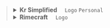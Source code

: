 <blockquote>
  <!--Kr Simplified-->
  <details>
    <summary>
      <b>Kr Simplified</b>
      &emsp;<code>Logo</code> <code>Personal</code>
    </summary>
    <br />
    <table>
      <tr>
        <td>
          <!--Kr-Simplified-主机位-->
          <img src="post/Kr-Simplified/%E4%B8%BB%E6%9C%BA%E4%BD%8D.png?raw=true" />
        </td>
        <td>
          <!--Kr-Simplified-侧机位-->
          <img src="post/Kr-Simplified/%E4%BE%A7%E6%9C%BA%E4%BD%8D.png?raw=true" />
        </td>
        <td>
          <!--Kr-Simplified-近景（长焦）-->
          <img src="post/Kr-Simplified/%E8%BF%91%E6%99%AF%EF%BC%88%E9%95%BF%E7%84%A6%EF%BC%89.png?raw=true" />
        </td>
      </tr>
    </table>
  </details>
  <!--Rimecraft-->
  <details>
    <summary>
      <b>Rimecraft</b>
      &emsp;<code>Logo</code>
    </summary>
    <br />
    <table>
      <tr>
        <th>Rimecraft Logo</th>
        <th>Rimecraft Beta Logo</th>
      </tr>
      <tr>
        <td>
          <img src="export/Rimecraft/Rimecraft.png?raw=true" />
        </td>
        <td>
          <img src="export/Rimecraft/Rimecraft%20Beta.png?raw=true" />
        </td>
      </tr>
      <tr>
        <td>
          <img src="export/Rimecraft/Rimecraft%20Wet%20Post.png?raw=true" />
        </td>
        <td>
          <img src="export/Rimecraft/Rimecraft%20Beta%20Wet%20Post.png?raw=true" />
        </td>
      </tr>
    </table>
  </details>
</blockquote>
